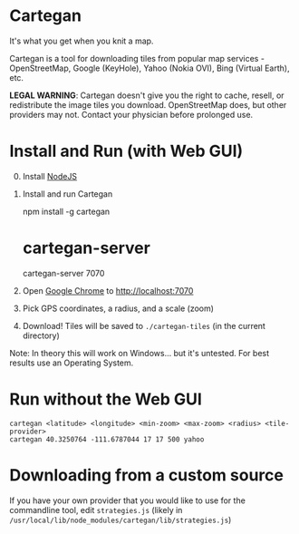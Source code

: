 Cartegan
===

It's what you get when you knit a map.

Cartegan is a tool for downloading tiles from popular map services - OpenStreetMap, Google (KeyHole), Yahoo (Nokia OVI), Bing (Virtual Earth), etc.

**LEGAL WARNING**: Cartegan doesn't give you the right to cache, resell, or redistribute the image tiles you download.
OpenStreetMap does, but other providers may not. Contact your physician before prolonged use.

Install and Run (with Web GUI)
===

  0. Install [NodeJS](http://nodejs.org#download)

  1. Install and run Cartegan

        npm install -g cartegan
        # cartegan-server <port>
        cartegan-server 7070

  2. Open [Google Chrome](http://google.com/chrome) to <http://localhost:7070>
  
  3. Pick GPS coordinates, a radius, and a scale (zoom)

  4. Download! Tiles will be saved to `./cartegan-tiles` (in the current directory)

Note: In theory this will work on Windows... but it's untested. For best results use an Operating System.

Run without the Web GUI
===

    cartegan <latitude> <longitude> <min-zoom> <max-zoom> <radius> <tile-provider>
    cartegan 40.3250764 -111.6787044 17 17 500 yahoo

Downloading from a custom source
===

If you have your own provider that you would like to use for the commandline tool, edit `strategies.js`
(likely in `/usr/local/lib/node_modules/cartegan/lib/strategies.js`)
